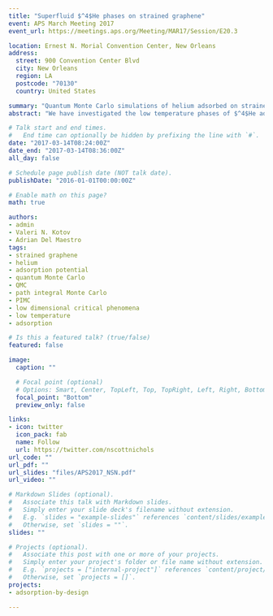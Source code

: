 ```yaml
---
title: "Superfluid $^4$He phases on strained graphene"
event: APS March Meeting 2017
event_url: https://meetings.aps.org/Meeting/MAR17/Session/E20.3

location: Ernest N. Morial Convention Center, New Orleans
address:
  street: 900 Convention Center Blvd
  city: New Orleans
  region: LA
  postcode: "70130"
  country: United States

summary: "Quantum Monte Carlo simulations of helium adsorbed on strained graphene yielding interesting results."
abstract: "We have investigated the low temperature phases of $^4$He adsorbed on a suspended graphene sheet under uniaxial strain via large scale quantum Monte Carlo simulations. The mechanical deformation of the substrate can modify the induced dipolar (van der Waals) interactions between helium atoms and the surface. The resulting potential can be tuned to exhibit significant spatial anisotropy which is reflected in the commensurate structure of the first adsorbed layer of helium. As the chemical potential is increased, a second layer is adsorbed, and we observe signatures of anisotropic superfluidity with enhanced flow in the zigzag direction. We discuss implications for the experimental observation of this novel two dimensional quantum liquid."

# Talk start and end times.
#   End time can optionally be hidden by prefixing the line with `#`.
date: "2017-03-14T08:24:00Z"
date_end: "2017-03-14T08:36:00Z"
all_day: false

# Schedule page publish date (NOT talk date).
publishDate: "2016-01-01T00:00:00Z"

# Enable math on this page?
math: true

authors:
- admin
- Valeri N. Kotov
- Adrian Del Maestro
tags:
- strained graphene
- helium
- adsorption potential
- quantum Monte Carlo
- QMC
- path integral Monte Carlo
- PIMC
- low dimensional critical phenomena
- low temperature
- adsorption

# Is this a featured talk? (true/false)
featured: false

image:
  caption: ""

  # Focal point (optional)
  # Options: Smart, Center, TopLeft, Top, TopRight, Left, Right, BottomLeft, Bottom, BottomRight
  focal_point: "Bottom"
  preview_only: false

links:
- icon: twitter
  icon_pack: fab
  name: Follow
  url: https://twitter.com/nscottnichols
url_code: ""
url_pdf: ""
url_slides: "files/APS2017_NSN.pdf"
url_video: ""

# Markdown Slides (optional).
#   Associate this talk with Markdown slides.
#   Simply enter your slide deck's filename without extension.
#   E.g. `slides = "example-slides"` references `content/slides/example-slides.md`.
#   Otherwise, set `slides = ""`.
slides: ""

# Projects (optional).
#   Associate this post with one or more of your projects.
#   Simply enter your project's folder or file name without extension.
#   E.g. `projects = ["internal-project"]` references `content/project/deep-learning/index.md`.
#   Otherwise, set `projects = []`.
projects:
- adsorption-by-design

---
```

